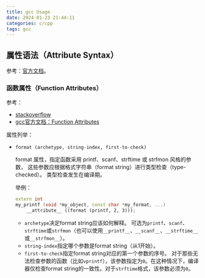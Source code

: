 ```yaml
---
title: gcc Usage
date: 2024-01-23 21:44:11
categories: c/cpp
tags: gcc
---
```


## 属性语法（Attribute Syntax）

参考：[官方文档](https://gcc.gnu.org/onlinedocs/gcc-3.2/gcc/Attribute-Syntax.html#Attribute%20Syntax)。

### 函数属性（Function Attributes）

参考：

* [stackoverflow](https://stackoverflow.com/questions/11621043/how-should-i-properly-use-attribute-format-printf-x-y-inside-a-class)
* [gcc官方文档：Function Attributes](https://gcc.gnu.org/onlinedocs/gcc-3.2/gcc/Function-Attributes.html)

属性列举：

* `format (archetype, string-index, first-to-check)`

    format 属性，指定函数采用 printf、scanf、strftime 或 strfmon 风格的参数，
    这些参数应根据格式字符串（format string）进行类型检查（type-checked）。
    类型检查发生在编译期。

    举例：
    ```cpp
    extern int
    my_printf (void *my_object, const char *my_format, ...)
        __attribute__ ((format (printf, 2, 3)));
    ```

  - `archetype`决定format string应该如何解释。
  可选为`printf`、`scanf`、`strftime`或`strfmon`（也可以使用`__printf__`、`__scanf__`、`__strftime__`或`__strfmon__`）。
  - `string-index`指定哪个参数是format string（从1开始）。
  - `first-to-check`指定format string对应的第一个参数的序号。
  对于那些无法检查参数的函数（比如`vprintf`），该参数指定为`0`。在这种情况下，编译器仅检查format string的一致性。对于`strftime`格式，该参数必须为`0`。
